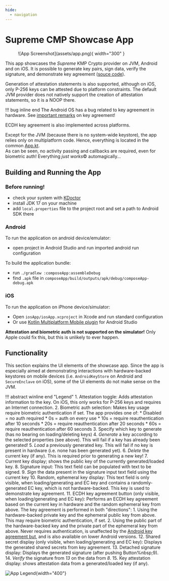 ```yaml
---
hide:
  - navigation
---
```


# Supreme CMP Showcase App

<figure markdown="span">
![App Screenshot](assets/app.png){ width="300" }
</figure>


This app showcases the _Supreme_ KMP Crypto provider on JVM, Android and on iOS.
It is possible to generate key pairs, sign data, verify the signature, and demonstrate
key agreement ([souce code](https://github.com/a-sit-plus/signum/blob/main/demoapp/)).

Generation of attestation statements is also supported, although on iOS, only P-256 keys can be attested due to platform constraints.
The default JVM provider does not natively support the creation of attestation statements, so it is a NOOP there.

!!! bug inline end
    The Android OS has a bug related to key agreement in hardware. See [important remarks](features.md#android-key-agreement) on key agreement!

ECDH key agreement is also implemented across platforms.

Except for the JVM (because there is no system-wide keystore), the app relies only on multiplatform code.
Hence, everything is located in the common [App.kt](https://github.com/a-sit-plus/signum/blob/main/demoapp/composeApp/src/commonMain/kotlin/at/asitplus/cryptotest/App.kt).  
As can be seen, no activity passing and callbacks are required, even for biometric auth! Everything _just works_&copy; automagically…

## Building and Running the App

### Before running!
- check your system with [KDoctor](https://github.com/Kotlin/kdoctor)
- install JDK 17 on your machine
- add `local.properties` file to the project root and set a path to Android SDK there

### Android
To run the application on android device/emulator:
- open project in Android Studio and run imported android run configuration

To build the application bundle:
- run `./gradlew :composeApp:assembleDebug`
- find `.apk` file in `composeApp/build/outputs/apk/debug/composeApp-debug.apk`

### iOS
To run the application on iPhone device/simulator:
- Open `iosApp/iosApp.xcproject` in Xcode and run standard configuration
- Or use [Kotlin Multiplatform Mobile plugin](https://plugins.jetbrains.com/plugin/14936-kotlin-multiplatform-mobile) for Android Studio

**Attestation and biometric auth is not supported on the simulator!** Only Apple could fix this, but this is unlikely to ever happen.

## Functionality
This section explains the UI elements of the showcase app.
Since the app is especially aimed at demonstrating interactions with hardware-backed keystores on mobile devices
(i.e. `AndroidKeyStore` on Android and `SecureEnclave` on iOS), some of the UI elements do not make sense on the JVM.

!!! abstract winline end "Legend"
    1. Attestation toggle: Adds attestation information to the key. On iOS, this only works for P-256 keys and requires an Internet connection.
    2. Biometric auth selection: Makes key usage require biometric authentication if set. The app provides one of:
        * Disabled = no auth required
        * 0s = auth on every use
        * 10s = require reauthentication after 10 seconds
        * 20s = require reauthentication after 20 seconds
        * 60s = require reauthentication after 60 seconds
    3. Specify which key to generate (has no bearing on loading/deleting keys)
    4. _Generate_ a key according to the selected properties (see above). This will fail if a key has already been generated!
    5. _Load_ a previously generated key. This will fail if no key is present in hardware (i.e. none has been generated yet).
    6. _Delete_ the current key (if any). This is required prior to generating a new key!
    7. Current key display; shows the public key of the currently generated/loaded key.
    8. Signature input: This text field can be populated with text to be signed.
    9. _Sign_ the data present in the signature input text field using the current key
    10. Random, ephemeral key display: This text field is only visible, when loading/generating and EC key and contains a randomly-generated
    EC key, which is not hardware-backed. This key is used to demonstrate key agreement.
    11. ECDH key agreement button (only visible, when loading/generating and EC key): Performs an ECDH key agreement based on the current key in hardware and the random ephemeral key from above.
    The key agreement is performed in both "directions":
        1. Using the hardware-backed private key and the ephemeral public key from above. This may require biometric authentication, if set.
        2. Using the public part of the hardware-backed key and the private part of the ephemeral key from above. Never requires authentication,
        is unaffected by the [Android key agreement but](features.md#android-key-agreement), and is also available on lower Android versions.
    12. Shared secret display (only visible, when loading/generating and EC key): Displays the generated shared secrets from key agreement.
    13. Detached signature display: Displays the generated signature (after pushing Button%nbsp;9).
    14. _Verify_ the signature from _13_ on the data from _8_.
    15. Key attestation display: shows attestation data from a generated/loaded key (if any).

![App Legend](assets/app.png){width="400"}

